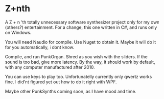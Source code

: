 # Z+nth

A Z + n 'th totally unnecessary software synthesizer project only for my own (others?) entertainment. For a change, this one written in C#, and runs only on Windows.

You will need Naudio for compile. Use Nuget to obtain it. Maybe it will do it for you automatically, i dont know.

Compile, and run PunkOrgan.
Shred as you wish with the sliders.
If the sound is too bad, give more latency. By the way, it should work by default, with any computer manufactured after 2010.

You can use keys to play too. Unfortunatelly currently only qwertz works fine. I did'nt figured yet out how to do it right with WPF.

Maybe other PunkSynths coming soon, as I have mood and time.
